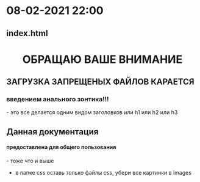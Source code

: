 # 08-02-2021 22:00

## index.html
  <div id="top">
    <center><h1>ОБРАЩАЮ ВАШЕ ВНИМАНИЕ</h1></center>
    <h2>ЗАГРУЗКА ЗАПРЕЩЕНЫХ ФАЙЛОВ КАРАЕТСЯ</h2>
     <h3>введением анального зонтика!!!</h3>
  </div>
- это все делается одним видом заголовков или h1 или h2 или h3
   
   <div id="documets">
    <h2>Данная документация</h2>
    <h4>предоставлена для общего пользования</h4>
- тоже что и выше
     
- в папке css оставь только файлы css, убери все картинки в images
